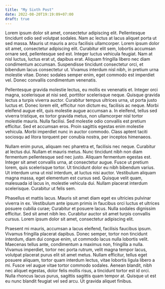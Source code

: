```yaml
---
title: "My Sixth Post"
date: 2022-08-20T19:19:09+07:00
draft: true
---
```


Lorem ipsum dolor sit amet, consectetur adipiscing elit. Pellentesque tincidunt odio sed volutpat sodales. Nam ac lectus at lacus aliquet porta ut sed massa. Mauris ut mauris a arcu facilisis ullamcorper. Lorem ipsum dolor sit amet, consectetur adipiscing elit. Curabitur elit sem, lobortis accumsan ornare sed, pellentesque sed est. Integer luctus vehicula feugiat. Nam at nisl luctus, luctus erat ut, dapibus erat. Aliquam fringilla libero nec diam condimentum accumsan. Suspendisse tincidunt consectetur orci, et bibendum lacus consectetur ut. Vivamus interdum nisl nibh, in pretium urna molestie vitae. Donec sodales semper enim, eget commodo est imperdiet vel. Donec convallis condimentum venenatis.

Pellentesque gravida molestie lectus, eu mollis ex venenatis et. Integer orci magna, scelerisque at nisi sed, porttitor scelerisque neque. Quisque gravida lectus a turpis viverra auctor. Curabitur tempus ultrices urna, ut porta justo luctus et. Donec lorem elit, efficitur non dictum eu, facilisis ac neque. Morbi eleifend augue elit, quis molestie augue accumsan a. In eleifend, tellus sed viverra tristique, ex tortor gravida metus, non ullamcorper nisl tortor molestie mauris. Nulla facilisi. Sed molestie odio convallis est pretium efficitur. Sed et accumsan eros. Proin sagittis egestas enim molestie vehicula. Morbi imperdiet nunc in auctor commodo. Class aptent taciti sociosqu ad litora torquent per conubia nostra, per inceptos himenaeos.

Nullam enim purus, aliquam nec pharetra et, facilisis nec neque. Curabitur at lectus dui. Nullam et mauris metus. Nunc tincidunt nibh non diam fermentum pellentesque sed nec justo. Aliquam fermentum egestas est. Integer sit amet convallis urna, at consectetur augue. Fusce ut pretium lorem, quis scelerisque tortor. Ut tincidunt dolor eu nibh bibendum varius. Ut interdum urna ut nisl interdum, at luctus nisi auctor. Vestibulum aliquam magna massa, eget elementum est cursus sed. Quisque velit quam, malesuada id lacus in, molestie vehicula dui. Nullam placerat interdum scelerisque. Curabitur ut felis sem.

Phasellus et mattis lacus. Mauris sit amet diam eget ex ultricies pulvinar viverra in ex. Vestibulum ante ipsum primis in faucibus orci luctus et ultrices posuere cubilia curae; Curabitur et posuere lacus. Nulla sodales dignissim efficitur. Sed sit amet nibh leo. Curabitur auctor sit amet turpis convallis cursus. Lorem ipsum dolor sit amet, consectetur adipiscing elit.

Praesent mi mauris, accumsan a lacus eleifend, facilisis faucibus ipsum. Vivamus fringilla placerat dapibus. Donec semper, tortor non tincidunt interdum, diam dui congue enim, ut commodo lacus nulla lobortis velit. Maecenas tellus ante, condimentum a maximus non, fringilla a nulla. Vivamus imperdiet, tortor nec porta rutrum, velit magna tempor lacus, volutpat placerat purus elit sit amet metus. Nullam efficitur, tellus eget posuere aliquam, tortor quam interdum lectus, vitae lobortis ligula libero a mi. Fusce vel augue vitae tortor commodo sodales. Aenean blandit, nibh nec aliquet egestas, dolor felis mollis risus, a tincidunt tortor est id orci. Nulla rhoncus lacus purus, sagittis sagittis quam tempor at. Quisque ut est eu nunc blandit feugiat vel sed arcu. Ut gravida aliquet finibus.
